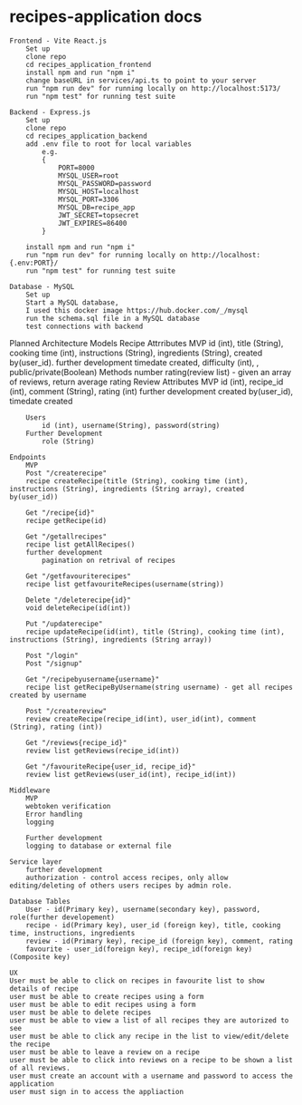 # recipes-application docs
    Frontend - Vite React.js
        Set up
        clone repo
        cd recipes_application_frontend
        install npm and run "npm i"
        change baseURL in services/api.ts to point to your server
        run "npm run dev" for running locally on http://localhost:5173/
        run "npm test" for running test suite

    Backend - Express.js
        Set up
        clone repo
        cd recipes_application_backend
        add .env file to root for local variables
            e.g. 
            {
                PORT=8000
                MYSQL_USER=root
                MYSQL_PASSWORD=password
                MYSQL_HOST=localhost
                MYSQL_PORT=3306
                MYSQL_DB=recipe_app
                JWT_SECRET=topsecret
                JWT_EXPIRES=86400
            }

        install npm and run "npm i"
        run "npm run dev" for running locally on http://localhost:{.env:PORT}/
        run "npm test" for running test suite

    Database - MySQL
        Set up
        Start a MySQL database, 
        I used this docker image https://hub.docker.com/_/mysql
        run the schema.sql file in a MySQL database
        test connections with backend

Planned Architecture
    Models
        Recipe
            Attrributes
                MVP id (int), title (String), cooking time (int), instructions (String), ingredients (String), created by(user_id). 
                further development timedate created, difficulty (int), , public/private(Boolean)
            Methods
                number rating(review list) - given an array of reviews, return average rating
        Review
            Attributes
                MVP id (int), recipe_id (int), comment (String), rating (int)
                further development created by(user_id), timedate created
        
        Users
            id (int), username(String), password(string)
        Further Development
            role (String)

    Endpoints
        MVP
        Post "/createrecipe"
        recipe createRecipe(title (String), cooking time (int), instructions (String), ingredients (String array), created by(user_id))

        Get "/recipe{id}"
        recipe getRecipe(id)

        Get "/getallrecipes"
        recipe list getAllRecipes()
        further development
            pagination on retrival of recipes

        Get "/getfavouriterecipes"
        recipe list getfavouriteRecipes(username(string))

        Delete "/deleterecipe{id}"
        void deleteRecipe(id(int))

        Put "/updaterecipe"
        recipe updateRecipe(id(int), title (String), cooking time (int), instructions (String), ingredients (String array))

        Post "/login"
        Post "/signup"

        Get "/recipebyusername{username}"
        recipe list getRecipeByUsername(string username) - get all recipes created by username

        Post "/createreview"
        review createRecipe(recipe_id(int), user_id(int), comment (String), rating (int))

        Get "/reviews{recipe_id}"
        review list getReviews(recipe_id(int))

        Get "/favouriteRecipe{user_id, recipe_id}"
        review list getReviews(user_id(int), recipe_id(int))

    Middleware
        MVP
        webtoken verification
        Error handling
        logging

        Further development
        logging to database or external file

    Service layer 
        further development 
        authorization - control access recipes, only allow editing/deleting of others users recipes by admin role.
    
    Database Tables
        User - id(Primary key), username(secondary key), password, role(further developement)
        recipe - id(Primary key), user_id (foreign key), title, cooking time, instructions, ingredients
        review - id(Primary key), recipe_id (foreign key), comment, rating
        favourite - user_id(foreign key), recipe_id(foreign key) (Composite key)

    UX
    User must be able to click on recipes in favourite list to show details of recipe
    user must be able to create recipes using a form
    user must be able to edit recipes using a form
    user must be able to delete recipes
    user must be able to view a list of all recipes they are autorized to see
    user must be able to click any recipe in the list to view/edit/delete the recipe
    user must be able to leave a review on a recipe
    user must be able to click into reviews on a recipe to be shown a list of all reviews.
    user must create an account with a username and password to access the application 
    user must sign in to access the appliaction





